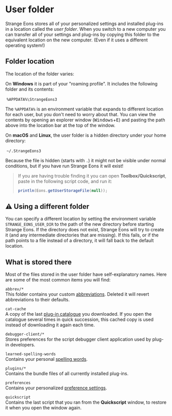 # User folder

Strange Eons stores all of your personalized settings and installed plug-ins in a location called the *user folder*. When you switch to a new computer you can transfer all of your settings and plug-ins by copying this folder to the equivalent location on the new computer. (Even if it uses a different operating system!)

## Folder location

The location of the folder varies:

On **Windows** it is part of your "roaming profile". It includes the following folder and its contents:

​    `%APPDATA%\StrangeEons3`

The `%APPDATA%` is an environment variable that expands to different location for each user, but you don't need to worry about that. You can view the contents by opening an explorer window (<kbd>Windows</kbd>+<kbd>E</kbd>) and pasting the path above into the location bar at the top of the window.

On **macOS** and **Linux**, the user folder is a hidden directory under your home directory:

​    `~/.StrangeEons3`

Because the file is hidden (starts with `.`) it might not be visible under normal conditions, but if you have run Strange Eons it will exist!

> If you are having trouble finding it you can open **Toolbox/Quickscript**, paste in the following script code, and run it:  
>
> ```js
> println(Eons.getUserStorageFile(null));
> ```

## ⚠️ Using a different folder

You can specify a different location by setting the environment variable `STRANGE_EONS_USER_DIR` to the path of the new directory before starting Strange Eons. If the directory does not exist, Strange Eons will try to create it (and any intermediate directories that are missing). If this fails, or if the path points to a file instead of a directory, it will fall back to the default location.

## What is stored there

Most of the files stored in the user folder have self-explanatory names. Here are some of the most common items you will find:

`abbrev/*`  
This folder contains your custom [abbreviations](um-abbreviations.md). Deleted it will revert abbreviations to their defaults.

`cat-cache`  
A copy of the last [plug-in catalogue](um-plugin-catalogue.md) you downloaded. If you open the catalogue several times in quick succession, this cached copy is used instead of downloading it again each time.

`debugger-client/*`  
Stores preferences for the script debugger client application used by plug-in developers.

`learned-spelling-words`  
Contains your personal [spelling words](um-spelling.md).

`plugins/*`  
Contains the bundle files of all currently installed plug-ins.

`preferences`  
Contains your personalized [preference settings](um-preferences.md).

`quickscript`  
Contains the last script that you ran from the **Quickscript** window, to restore it when you open the window again.